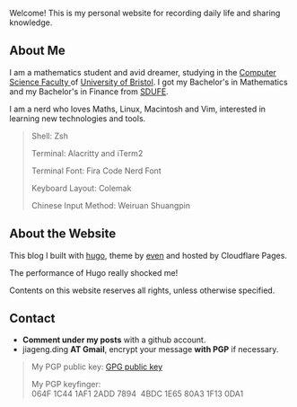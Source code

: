 
Welcome! This is my personal website for recording daily life and sharing knowledge.

## About Me

I am a mathematics student and avid dreamer, studying in the [ Computer Science Faculty ](https://www.bristol.ac.uk/engineering/departments/computerscience/) of [University of Bristol](https://www.bristol.ac.uk).
I got my Bachelor's in Mathematics and my Bachelor's in Finance from [SDUFE](https://www.sdufe.edu.cn).

I am a nerd who loves Maths, Linux, Macintosh and Vim, interested in learning new technologies and tools.

> Shell: Zsh
>
> Terminal: Alacritty and iTerm2
>
> Terminal Font: Fira Code Nerd Font
>
> Keyboard Layout: Colemak
>
> Chinese Input Method: Weiruan Shuangpin

## About the Website

This blog I built with [hugo](https://gohugo.io), theme by [even](https://github.com/olOwOlo/hugo-theme-even) and hosted by Cloudflare Pages.

The performance of Hugo really shocked me!

Contents on this website reserves all rights, unless otherwise specified.

## Contact

- **Comment under my posts** with a github account.
- jiageng.ding **AT Gmail**, encrypt your message **with PGP** if necessary.

> My PGP public key: [GPG public key](https://blog.diing.uk/.well-known/gpg-publickey.txt)
>
> My PGP keyfinger: 064F 1C44 1AF1 2ADD 7894  4BDC 1E65 80A3 1F13 0DA1
